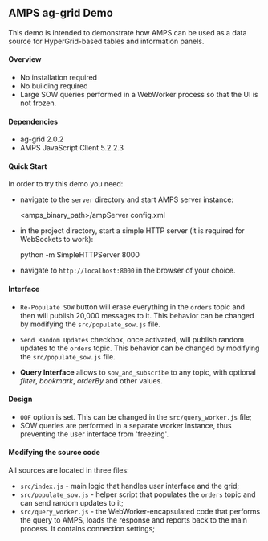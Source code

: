 ## AMPS ag-grid Demo

This demo is intended to demonstrate how AMPS can be used as a data source for HyperGrid-based tables and 
information panels.


#### Overview
- No installation required
- No building required
- Large SOW queries performed in a WebWorker process so that the UI is not frozen.


#### Dependencies
- ag-grid 2.0.2
- AMPS JavaScript Client 5.2.2.3


#### Quick Start

In order to try this demo you need:

- navigate to the `server` directory and start AMPS server instance:

    <amps_binary_path>/ampServer config.xml

- in the project directory, start a simple HTTP server (it is required for WebSockets to work):

    python -m SimpleHTTPServer 8000

- navigate to `http://localhost:8000` in the browser of your choice.


#### Interface

- `Re-Populate SOW` button will erase everything in the `orders` topic and then will publish 20,000 messages to it.
  This behavior can be changed by modifying the `src/populate_sow.js` file.

- `Send Random Updates` checkbox, once activated, will publish random updates to the `orders` topic.
  This behavior can be changed by modifying the `src/populate_sow.js` file.

- **Query Interface** allows to `sow_and_subscribe` to any topic, with optional *filter*, *bookmark*, *orderBy* and other values.


#### Design

- `OOF` option is set. This can be changed in the `src/query_worker.js` file;
- SOW queries are performed in a separate worker instance, thus preventing the user interface from 'freezing'.


#### Modifying the source code

All sources are located in three files:

- `src/index.js` - main logic that handles user interface and the grid;
- `src/populate_sow.js` - helper script that populates the `orders` topic and can send random updates to it;
- `src/query_worker.js` - the WebWorker-encapsulated code that performs the query to AMPS, loads the response and reports back 
  to the main process. It contains connection settings;

